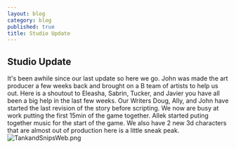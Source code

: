 ```yaml
---
layout: blog
category: blog
published: true
title: Studio Update
---
```




## Studio Update
It's been awhile since our last update so here we go.
John was made the art producer a few weeks back and brought on a B team of artists to help us out. Here is a shoutout to Eleasha, Sabrin, Tucker, and Javier you have all been a big help in the last few
weeks.
Our Writers Doug, Ally, and John have started the last revision of the story before scripting. We now are busy at work putting the first 15min of the game together. Allek started puting together music for
the start of the game. We also have 2 new 3d characters that are almost out of production here is a little sneak peak.
![TankandSnipsWeb.png]({{site.baseurl}}/media/TankandSnipsWeb.png)
